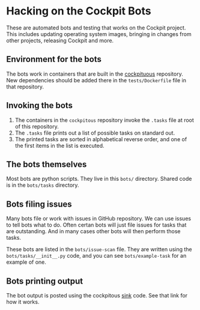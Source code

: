 # Hacking on the Cockpit Bots

These are automated bots and testing that works on the Cockpit project. This
includes updating operating system images, bringing in changes from other
projects, releasing Cockpit and more.

## Environment for the bots

The bots work in containers that are built in the [cockpituous](https://github.com/cockpit-project/cockpituous)
repository. New dependencies should be added there in the `tests/Dockerfile`
file in that repository.

## Invoking the bots

 1. The containers in the `cockpitous` repository invoke the `.tasks` file
at root of this repository.
 1. The ```.tasks``` file prints out a list of possible tasks on standard out.
 1. The printed tasks are sorted in alphabetical reverse order, and one of the
first items in the list is executed.

## The bots themselves

Most bots are python scripts. They live in this `bots/` directory. Shared code
is in the `bots/tasks` directory.

## Bots filing issues

Many bots file or work with issues in GitHub repository. We can use issues to tell
bots what to do. Often certan bots will just file issues for tasks that are outstanding.
And in many cases other bots will then perform those tasks.

These bots are listed in the `bots/issue-scan` file. They are written using the
`bots/tasks/__init__.py` code, and you can see `bots/example-task` for an
example of one.

## Bots printing output

The bot output is posted using the cockpitous [sink](https://github.com/cockpit-project/cockpituous/tree/master/sink) code. See that link for how it works.
